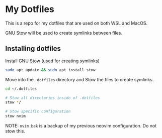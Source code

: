 # My Dotfiles

This is a repo for my dotfiles that are used on both WSL and MacOS.

GNU Stow will be used to create symlinks between files.

## Installing dotfiles

Install GNU Stow (used for creating symlinks)

```bash
sudo apt update && sudo apt install stow
```

Move into the `.dotfiles` directory and Stow the files to create symlinks.

```bash
cd ~/.dotfiles

# Stow all directories inside of .dotfiles
stow */

# Stow specific configuration
stow nvim
```

NOTE: `nvim.bak` is a backup of my previous neovim configuration. Do not stow this.
